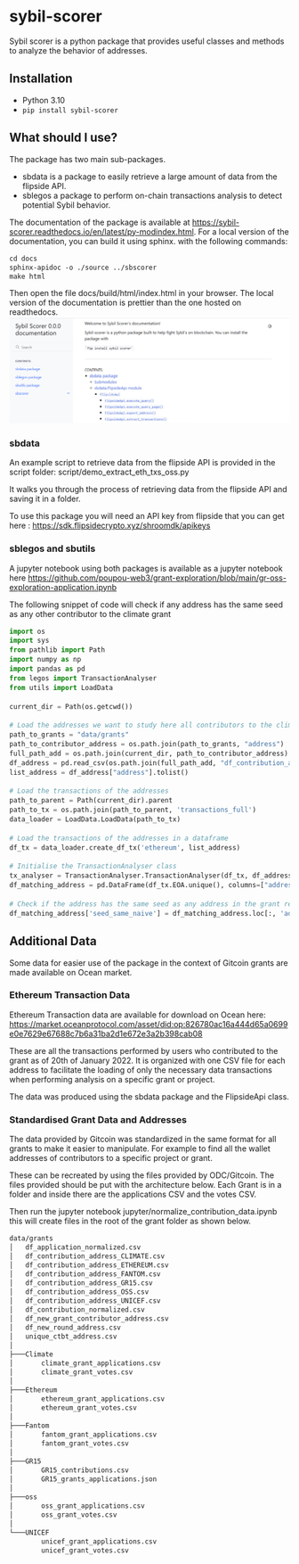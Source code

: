 # sybil-scorer

Sybil scorer is a python package that provides useful classes and methods to analyze the behavior of addresses.

## Installation

- Python 3.10
- ```pip install sybil-scorer```

## What should I use?

The package has two main sub-packages.

- sbdata is a package to easily retrieve a large amount of data from the flipside API.
- sblegos a package to perform on-chain transactions analysis to detect potential Sybil behavior.

The documentation of the package is available at https://sybil-scorer.readthedocs.io/en/latest/py-modindex.html.
For a local version of the documentation, you can build it using sphinx. with the following commands:

```
cd docs
sphinx-apidoc -o ./source ../sbscorer
make html
```

Then open the file docs/build/html/index.html in your browser.
The local version of the documentation is prettier than the one hosted on readthedocs.
![doc.png](img/doc.png)

### sbdata

An example script to retrieve data from the flipside API is provided in the script folder:
script/demo_extract_eth_txs_oss.py

It walks you through the process of retrieving data from the flipside API and saving it in a folder.

To use this package you will need an API key from flipside that you can get
here : https://sdk.flipsidecrypto.xyz/shroomdk/apikeys

### sblegos and sbutils

A jupyter notebook using both packages is available as a jupyter notebook
here https://github.com/poupou-web3/grant-exploration/blob/main/gr-oss-exploration-application.ipynb

The following snippet of code will check if any address has the same seed as any other contributor to the climate grant

``` python
import os
import sys
from pathlib import Path
import numpy as np
import pandas as pd
from legos import TransactionAnalyser
from utils import LoadData

current_dir = Path(os.getcwd())

# Load the addresses we want to study here all contributors to the climate grant
path_to_grants = "data/grants"
path_to_contributor_address = os.path.join(path_to_grants, "address")
full_path_add = os.path.join(current_dir, path_to_contributor_address)
df_address = pd.read_csv(os.path.join(full_path_add, "df_contribution_address_CLIMATE.csv"))
list_address = df_address["address"].tolist()

# Load the transactions of the addresses
path_to_parent = Path(current_dir).parent
path_to_tx = os.path.join(path_to_parent, 'transactions_full')
data_loader = LoadData.LoadData(path_to_tx)

# Load the transactions of the addresses in a dataframe
df_tx = data_loader.create_df_tx('ethereum', list_address)

# Initialise the TransactionAnalyser class
tx_analyser = TransactionAnalyser.TransactionAnalyser(df_tx, df_address=df_address)
df_matching_address = pd.DataFrame(df_tx.EOA.unique(), columns=["address"])

# Check if the address has the same seed as any address in the grant returns a df with a boolean column 'seed_same_naive'
df_matching_address['seed_same_naive'] = df_matching_address.loc[:, 'address'].apply(lambda x : tx_analyser.has_same_seed_naive(x))

```

## Additional Data

Some data for easier use of the package in the context of Gitcoin grants are made available on Ocean market.

### Ethereum Transaction Data

Ethereum Transaction data are available for download on Ocean here:
https://market.oceanprotocol.com/asset/did:op:826780ac16a444d65a0699e0e7629e67688c7b6a31ba2d1e672e3a2b398cab08

These are all the transactions performed by users who contributed to the grant as of 20th of January 2022.
It is organized with one CSV file for each address to facilitate the loading of only the necessary data transactions
when performing analysis on a specific grant or project.

The data was produced using the sbdata package and the FlipsideApi class.

### Standardised Grant Data and Addresses

The data provided by Gitcoin was standardized in the same format for all grants to make it easier to manipulate. For
example to find all the wallet addresses of contributors to a specific project or grant.

These can be recreated by using the files provided by ODC/Gitcoin. The files provided should be put with the
architecture below. Each Grant is in a folder and inside there are the applications CSV and the votes CSV.

Then run the jupyter notebook jupyter/normalize_contribution_data.ipynb
this will create files in the root of the grant folder as shown below.

```commandline
data/grants
│   df_application_normalized.csv
│   df_contribution_address_CLIMATE.csv
│   df_contribution_address_ETHEREUM.csv
│   df_contribution_address_FANTOM.csv
│   df_contribution_address_GR15.csv
│   df_contribution_address_OSS.csv
│   df_contribution_address_UNICEF.csv
│   df_contribution_normalized.csv
│   df_new_grant_contributor_address.csv
│   df_new_round_address.csv
│   unique_ctbt_address.csv
│
├───Climate
│       climate_grant_applications.csv
│       climate_grant_votes.csv
│
├───Ethereum
│       ethereum_grant_applications.csv
│       ethereum_grant_votes.csv
│
├───Fantom
│       fantom_grant_applications.csv
│       fantom_grant_votes.csv
│
├───GR15
│       GR15_contributions.csv
│       GR15_grants_applications.json
│
├───oss
│       oss_grant_applications.csv
│       oss_grant_votes.csv
│
└───UNICEF
        unicef_grant_applications.csv
        unicef_grant_votes.csv
```

